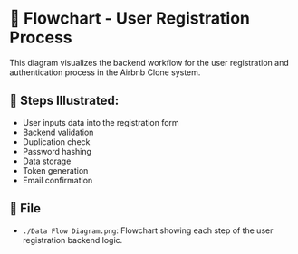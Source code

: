 # 🔁 Flowchart - User Registration Process

This diagram visualizes the backend workflow for the user registration and authentication process in the Airbnb Clone system.

## 🔄 Steps Illustrated:

- User inputs data into the registration form
- Backend validation
- Duplication check
- Password hashing
- Data storage
- Token generation
- Email confirmation

## 📁 File

- `./Data Flow Diagram.png`: Flowchart showing each step of the user registration backend logic.
